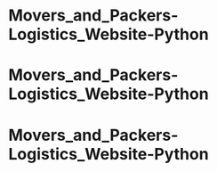 # Movers_and_Packers-Logistics_Website-Python
# Movers_and_Packers-Logistics_Website-Python
# Movers_and_Packers-Logistics_Website-Python
